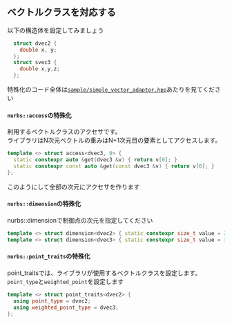 ## ベクトルクラスを対応する

以下の構造体を設定してみましょう
```cpp
  struct dvec2 {
    double x, y;
  };
  struct svec3 {
    double x,y,z;
  };
```
特殊化のコード全体は[`sample/simple_vector_adaptor.hpp`](../sample/simple_vector_adaptor.hpp)あたりを見てください  

#### `nurbs::access`の特殊化
利用するベクトルクラスのアクセサです。  
ライブラリはN次元ベクトルの重みはN+1次元目の要素としてアクセスします。

``` cpp
template <> struct access<dvec3, 0> {
  static constexpr auto &get(dvec3 &v) { return v[0]; }
  static constexpr const auto &get(const dvec3 &v) { return v[0]; }
};
```
このようにして全部の次元にアクセサを作ります  

#### `nurbs::dimension`の特殊化
nurbs::dimensionで制御点の次元を指定してください

``` cpp
template <> struct dimension<dvec2> { static constexpr size_t value = 2; };
template <> struct dimension<dvec3> { static constexpr size_t value = 3; };
```

#### `nurbs::point_traits`の特殊化
point_traitsでは、ライブラリが使用するベクトルクラスを設定します。
`point_type`と`weighted_point`を設定します

``` cpp
template <> struct point_traits<dvec2> {
  using point_type = dvec2;
  using weighted_point_type = dvec3;
};
```